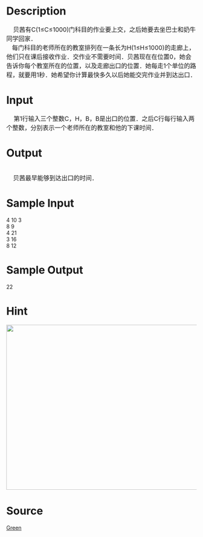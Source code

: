
# Description

<div class="content"><div><span style="font-size: medium">    贝茜有C(1≤C≤1000)门科目的作业要上交，之后她要去坐巴士和奶牛同学回家．</span></div>
<div style="text-indent: 11.25pt"><span style="font-size: medium">每门科目的老师所在的教室排列在一条长为H(1≤H≤1000)的走廊上，他们只在课后接收作业．交作业不需要时间．贝茜现在在位置0，她会告诉你每个教室所在的位置，以及走廊出口的位置．她每走1个单位的路程，就要用1秒．她希望你计算最快多久以后她能交完作业并到达出口．</span></div></div>

# Input

<div class="content"><div style="text-indent: 11.25pt"><span style="font-size: medium"> 第1行输入三个整数C，H，B，B是出口的位置．之后C行每行输入两个整数，分别表示一个老师所在的教室和他的下课时间．</span></div></div>

# Output

<div class="content"><div> </div>
<div><span style="font-size: medium">    贝茜最早能够到达出口的时间．</span></div></div>

# Sample Input

<div class="content"><span class="sampledata">4 10 3<br/>
8 9<br/>
4 21<br/>
3 16<br/>
8 12</span></div>

# Sample Output

<div class="content"><span class="sampledata">    22<br/>
</span></div>

# Hint

<div class="content"><p></p><p><img height="437" width="590" alt="" src="/source/bzoj/3379/img/aHR0cHM6Ly9seWRzeS5jb20vSnVkZ2VPbmxpbmUvdXBsb2FkLzIwMTQwMS8yMigyKS5qcGc=.jpg"/></p><p></p></div>

# Source

<div class="content"><p><a href="problemset.php?search=Green">Green</a></p></div>

